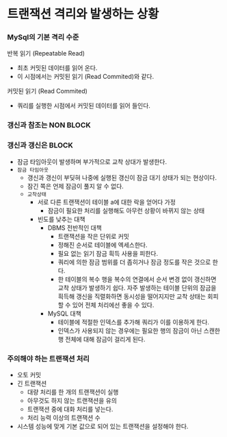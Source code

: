 # 트랜잭션 격리와 발생하는 상황

### MySql의 기본 격리 수준

반복 읽기 (Repeatable Read)

- 최초 커밋된 데이터를 읽어 온다.
- 이 시점에서는 커밋된 읽기 (Read Commited)와 같다.

커밋된 읽기 (Read Commited)

- 쿼리를 실행한 시점에서 커밋된 데이터를 읽어 들인다.

### 갱신과 참조는 NON BLOCK

### 갱신과 갱신은 BLOCK

- 잠금 타임아웃이 발생하며 부가적으로 교착 상대가 발생한다.
- `잠금 타임아웃`
    - 갱신과 갱신이 부딪혀 나중에 실행된 갱신이 잠금 대기 상태가 되는 현상이다.
    - 잠긴 쪽은 언제 잠금이 풀지 알 수 없다.
    - `교착상태`
        - 서로 다른 트랜잭션이 테이블 a에 대한 락을 얻어다 가정
            - 잠금이 필요한 처리를 실행해도 아무런 상황이 바뀌지 않는 상태
        - 빈도를 낮추는 대책
            - DBMS 전반적인 대책
                - 트랜잭션을 작은 단위로 커밋
                - 정해진 순서로 테이블에 엑세스한다.
                - 필요 없는 읽기 잠금 흭득 사용을 피한다.
                - 쿼리에 의한 잠금 범위를 더 좁히거나 잠금 정도를 작은 것으로 한다.
                - 한 테이블의 복수 행을 복수의 연결에서 순서 변경 없이 갱신하면 교착 상태가 발생하기 쉽다. 자주 발생하는 테이블 단위의 잠금을 흭득해 갱신을 직렬화하면 동시성을 떨어지지만 교착 상태는 회피할 수 있어 전체 처리에선 좋을 수 있다.
            - MySQL 대책
                - 테이블에 적절한 인덱스를 추가해 쿼리가 이를 이용하게 한다.
                - 인덱스가 사용되지 않는 경우에는 필요한 행의 잠금이 아닌 스캔한 행 전체에 대해 잠금이 걸리게 된다.

### 주의해야 하는 트랜잭션 처리

- 오토 커밋
- 긴 트랜잭션
    - 대량 처리를 한 개의 트랜잭션이 실행
    - 아무것도 하지 않는 트랜잭션을 유의
    - 트랜잭션 중에 대화 처리를 넣는다.
    - 처리 능력 이상의 트랜잭션 수
- 시스템 성능에 맞게 기본 값으로 되어 있는 트랜잭션을 설정해야 한다.